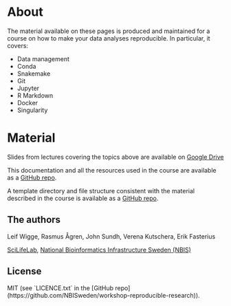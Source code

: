 <h1> About </h1>

The material available on these pages is produced and maintained for a course
on how to make your data analyses reproducible. In particular, it covers:

* Data management
* Conda
* Snakemake
* Git
* Jupyter
* R Markdown
* Docker
* Singularity

<h1> Material </h1>

Slides from lectures covering the topics above are available on [Google
Drive](https://drive.google.com/open?id=1yR9ti8nAbAfPGf9-COVWKSGISpUW8Wmm)

This documentation and all the resources used in the course are available as a
[GitHub repo](https://github.com/NBISweden/workshop-reproducible-research.git).

A template directory and file structure consistent with the material described
in the course is available as a
[GitHub repo](https://github.com/NBISweden/project_template).

<h2> The authors </h2>
Leif Wigge, Rasmus Ågren, John Sundh, Verena Kutschera, Erik Fasterius 

[SciLifeLab](https://www.scilifelab.se),
[National Bioinformatics Infrastructure Sweden (NBIS)](https://www.nbis.se)

<h2> License </h2>
MIT (see `LICENCE.txt` in the
[GitHub repo](https://github.com/NBISweden/workshop-reproducible-research)).
